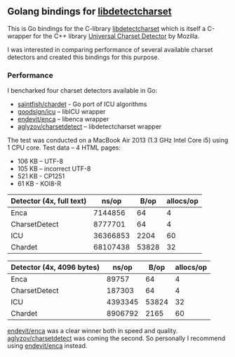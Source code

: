 ## Golang bindings for [libdetectcharset](https://github.com/batterseapower/libcharsetdetect.git)

This is Go bindings for the C-library [libdetectcharset](https://github.com/batterseapower/libcharsetdetect.git)
which is itself a C-wrapper for the C++ library
[Universal Charset Detector](http://mxr.mozilla.org/seamonkey/source/extensions/universalchardet/) by Mozilla.

I was interested in comparing performance of several available charset detectors
and created this bindings for this purpose.

### Performance
I bencharked four charset detectors available in Go:

* [saintfish/chardet](https://github.com/saintfish/chardet) - Go port of ICU algorithms
* [goodsign/icu](https://github.com/goodsign/icu) – libICU wrapper
* [endevit/enca](https://github.com/endeveit/enca) – libenca wrapper
* [aglyzov/charsetdetect](https://github.com/aglyzov/charsetdetect) – libdetectcharset wrapper

The test was conducted on a MacBook Air 2013 (1.3 GHz Intel Core i5) using 1 CPU
core. Test data – 4 HTML pages:

* 106 KB – UTF-8
* 105 KB – incorrect UTF-8
* 521 KB - CP1251
* 61 KB  - KOI8-R

| Detector (4x, full text) | ns/op    | B/op  | allocs/op |
| ---------------------    | -------- | ----- | --------- |
| Enca                     | 7144856  | 64    | 4         |
| CharsetDetect            | 8777701  | 64    | 4         |
| ICU                      | 36366853 | 2204  | 60        |
| Chardet                  | 68107438 | 53828 | 32        |

| Detector (4x, 4096 bytes) | ns/op   | B/op  | allocs/op |
| ------------------------- | ------- | ----- | --------- |
| Enca                      | 89757   | 64    | 4         |
| CharsetDetect             | 187303  | 64    | 4         |
| ICU                       | 4393345 | 53824 | 32        |
| Chardet                   | 8906792 | 2165  | 60        |


[endevit/enca](https://github.com/endeveit/enca) was a clear winner both in speed and quality.
[aglyzov/charsetdetect](https://github.com/aglyzov/charsetdetect) was coming the second.
So personally I recommend using [endevit/enca](https://github.com/endeveit/enca) instead.

